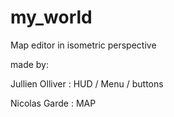 # my_world

Map editor in isometric perspective

made by:

Jullien Olliver : HUD / Menu / buttons

Nicolas Garde : MAP
